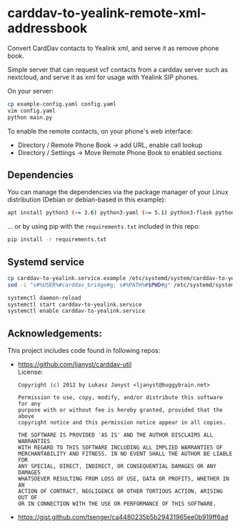 # carddav-to-yealink-remote-xml-addressbook

Convert CardDav contacts to Yealink xml, and serve it as remove phone book.

Simple server that can request vcf contacts from a carddav server such as nextcloud,
and serve it as xml for usage with Yealink SIP phones.


On your server:

```bash
cp example-config.yaml config.yaml
vim config.yaml
python main.py
```

To enable the remote contacts, on your phone's web interface:
- Directory / Remote Phone Book -> add URL, enable call lookup
- Directory / Settings -> Move Remote Phone Book to enabled sections


## Dependencies

You can manage the dependencies via the package manager of your Linux distribution (Debian or debian-based in this example):

```bash
apt install python3 (>= 3.6) python3-yaml (>= 5.1) python3-flask python3-waitress python3-vobject python3-requests
```
... or by using pip with the `requirements.txt` included in this repo:

```bash
pip install -r requirements.txt
```


## Systemd service

```bash
cp carddav-to-yealink.service.example /etc/systemd/system/carddav-to-yealink.service
sed -i "s#%USER%#carddav_bridge#g; s#%PATH%#$PWD#g" /etc/systemd/system/carddav-to-yealink.service # change user and path to your needs

systemctl daemon-reload
systemctl start carddav-to-yealink.service
systemctl enable carddav-to-yealink.service
```


## Acknowledgements:

This project includes code found in following repos:

- https://github.com/ljanyst/carddav-util  
    License:
    ```
    Copyright (c) 2012 by Lukasz Janyst <ljanyst@buggybrain.net>

    Permission to use, copy, modify, and/or distribute this software for any
    purpose with or without fee is hereby granted, provided that the above
    copyright notice and this permission notice appear in all copies.

    THE SOFTWARE IS PROVIDED 'AS IS' AND THE AUTHOR DISCLAIMS ALL WARRANTIES
    WITH REGARD TO THIS SOFTWARE INCLUDING ALL IMPLIED WARRANTIES OF
    MERCHANTABILITY AND FITNESS. IN NO EVENT SHALL THE AUTHOR BE LIABLE FOR
    ANY SPECIAL, DIRECT, INDIRECT, OR CONSEQUENTIAL DAMAGES OR ANY DAMAGES
    WHATSOEVER RESULTING FROM LOSS OF USE, DATA OR PROFITS, WHETHER IN AN
    ACTION OF CONTRACT, NEGLIGENCE OR OTHER TORTIOUS ACTION, ARISING OUT OF
    OR IN CONNECTION WITH THE USE OR PERFORMANCE OF THIS SOFTWARE.
    ```
- https://gist.github.com/tsenger/ca4480235b5b29431965ee0b919ff6ad
